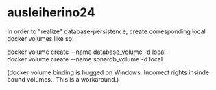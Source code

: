 # ausleiherino24

In order to "realize" database-persistence, create corresponding local docker volumes like so:

docker volume create --name database_volume -d local<br>
docker volume create --name sonardb_volume -d local
			
(docker volume binding is bugged on Windows. Incorrect rights insinde bound volumes.. This is a workaround.)

